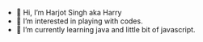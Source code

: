 - 👋 Hi, I’m Harjot Singh aka Harry
- 👀 I’m interested in playing with codes.
- 🌱 I’m currently learning java and little bit of javascript.

<!---
H-S-c-oder/H-S-c-oder is a ✨ special ✨ repository because its `README.md` (this file) appears on your GitHub profile.
You can click the Preview link to take a look at your changes.
--->
